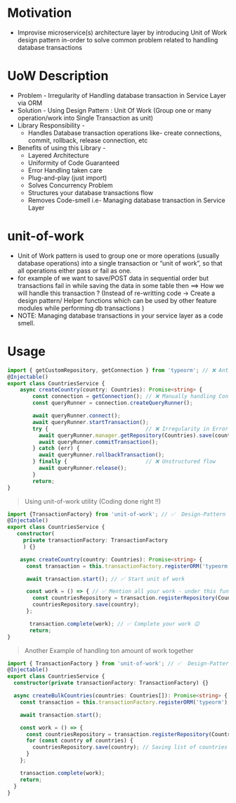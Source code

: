 # Motivation

- Improvise microservice(s) architecture layer by introducing Unit of Work design pattern in-order to solve common problem related to handling database transactions

# UoW Description

- Problem - Irregularity of Handling database transaction in Service Layer via ORM
- Solution - Using Design Pattern : Unit Of Work (Group one or many operation/work into Single Transaction as unit)
- Library Responsibility -
  - Handles Database transaction operations like- create connections, commit, rollback, release connection, etc
- Benefits of using this Library -
  - Layered Architecture
  - Uniformity of Code Guaranteed
  - Error Handling taken care
  - Plug-and-play (just import)
  - Solves Concurrency Problem
  - Structures your database transactions flow
  - Removes Code-smell i.e- Managing database transaction in Service Layer

# unit-of-work

- Unit of Work pattern is used to group one or more operations (usually database operations) into a single transaction or “unit of work”, so that all operations either pass or fail as one.
- for example of we want to save/POST data in sequential order but transactions fail in while saving the data in some table then ==> How we will handle this transaction ? (Instead of re-writting code -> Create a design pattern/ Helper functions which can be used by other feature modules while performing db transactions )
- NOTE: Managing database transactions in your service layer as a code smell.

# Usage

```ts
import { getCustomRepository, getConnection } from 'typeorm'; // ❌ Anti-pattern <= Handling database transaction in Service Layer (Code-smell)
@Injectable()
export class CountriesService {
    async createCountry(country: Countries): Promise<string> {
        const connection = getConnection(); // ❌ Manually handling Connections, queryRunner, commits, rollbacks
        const queryRunner = connection.createQueryRunner();

        await queryRunner.connect();
        await queryRunner.startTransaction();
        try {                               // ❌ Irregularity in Error Handling
          await queryRunner.manager.getRepository(Countries).save(country);
          await queryRunner.commitTransaction();
        } catch (err) {
          await queryRunner.rollbackTransaction();
        } finally {                         // ❌ Unstructured flow
          await queryRunner.release();
        }
        return;
}

```

> Using unit-of-work utility (Coding done right !!)

```ts
import {TransactionFactory} from 'unit-of-work'; // ✅  Design-Pattern <= Using UoW (Clean Code)
@Injectable()
export class CountriesService {
   constructor(
     private transactionFactory: TransactionFactory
     ) {}

    async createCountry(country: Countries): Promise<string> {
      const transaction = this.transactionFactory.registerORM('typeorm'); // ✅ Register your ORM Vendor

      await transaction.start(); // ✅ Start unit of work

      const work = () => { // ✅ Mention all your work - under this function
        const countriesRepository = transaction.registerRepository(Countries);
        countriesRepository.save(country);
      };

       transaction.complete(work); // ✅ Complete your work 😉
       return;
}

```

> Another Example of handling ton amount of work together

```ts
import { TransactionFactory } from 'unit-of-work'; // ✅  Design-Pattern <= Using UoW (Clean Code)
@Injectable()
export class CountriesService {
  constructor(private transactionFactory: TransactionFactory) {}

  async createBulkCountries(countries: Countries[]): Promise<string> {
    const transaction = this.transactionFactory.registerORM('typeorm');

    await transaction.start();

    const work = () => {
      const countriesRepository = transaction.registerRepository(Countries);
      for (const country of countries) {
        countriesRepository.save(country); // Saving list of countries
      }
    };

    transaction.complete(work);
    return;
  }
}
```
